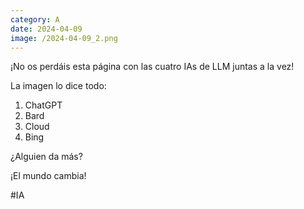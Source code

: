```yaml
--- 
category: A 
date: 2024-04-09 
image: /2024-04-09_2.png 
--- 
```


¡No os perdáis esta página con las cuatro IAs de LLM juntas a la vez!

La imagen lo dice todo:

1) ChatGPT
2) Bard
3) Cloud
4) Bing

¿Alguien da más?

¡El mundo cambia!

#IA